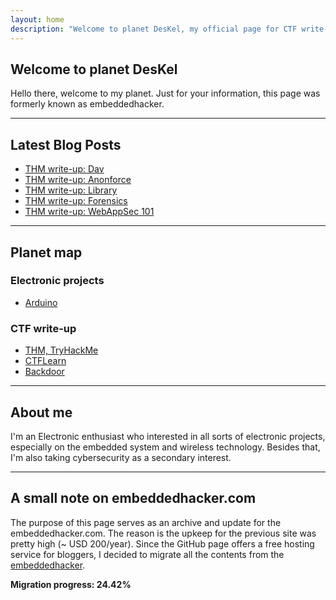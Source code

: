 ```yaml
---
layout: home
description: "Welcome to planet DesKel, my official page for CTF write-up, Electronic tutorial, review and etc."
---
```


## Welcome to planet DesKel

Hello there, welcome to my planet. Just for your information, this page was formerly known as embeddedhacker. 

---

## Latest Blog Posts
<!-- BLOG-POST-LIST:START -->
- [THM write-up: Dav](https://deskel.github.io/posts/thm/dav)
- [THM write-up: Anonforce](https://deskel.github.io/posts/thm/anonforce)
- [THM write-up: Library](https://deskel.github.io/posts/thm/library)
- [THM write-up: Forensics](https://deskel.github.io/posts/thm/forensics)
- [THM write-up: WebAppSec 101](https://deskel.github.io/posts/thm/webappsec-101)
<!-- BLOG-POST-LIST:END -->

---

## Planet map

### Electronic projects
- [Arduino](https://deskel.github.io/arduino)

### CTF write-up
- [THM, TryHackMe](https://deskel.github.io/thm)
- [CTFLearn](https://www.embeddedhacker.com)
- [Backdoor](https://www.embeddedhacker.com)

--- 

## About me

I'm an Electronic enthusiast who interested in all sorts of electronic projects, especially on the embedded system and wireless technology. Besides that, I'm also taking cybersecurity as a secondary interest.

---

## A small note on embeddedhacker.com

The purpose of this page serves as an archive and update for the embeddedhacker.com. The reason is the upkeep for the previous site was pretty high (~ USD 200/year). Since the GitHub page offers a free hosting service for bloggers, I decided to migrate all the contents from the [embeddedhacker](https://www.embeddedhacker.com). 

**Migration progress: 24.42%**

